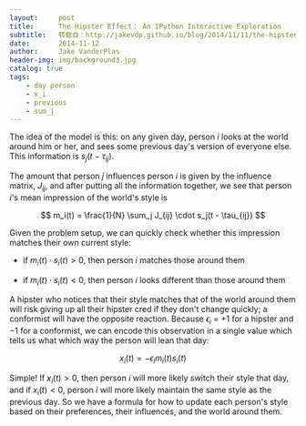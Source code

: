```yaml
---
layout:     post
title:      The Hipster Effect： An IPython Interactive Exploration
subtitle:   转载自：http://jakevdp.github.io/blog/2014/11/11/the-hipster-effect-interactive/
date:       2014-11-12
author:     Jake VanderPlas
header-img: img/background3.jpg
catalog: true
tags:
    - day person
    - x_i
    - previous
    - sum_j
---
```


The idea of the model is this: on any given day, person $i$ looks at the world around him or her, and sees some previous day's version of everyone else. This information is $s_j(t - \tau_{ij})$.

The amount that person $j$ influences person $i$ is given by the influence matrix, $J_{ij}$, and after putting all the information together, we see that person $i$'s mean impression of the world's style is

$$
m_i(t) = \frac{1}{N} \sum_j J_{ij} \cdot s_j(t - \tau_{ij})
$$

Given the problem setup, we can quickly check whether this impression matches their own current style:

- if $m_i(t) \cdot s_i(t) > 0$, then person $i$ matches those around them

- if $m_i(t) \cdot s_i(t) < 0$, then person $i$ looks different than those around them


A hipster who notices that their style matches that of the world around them will risk giving up all their hipster cred if they don't change quickly; a conformist will have the opposite reaction. Because $\epsilon_i$ = $+1$ for a hipster and $-1$ for a conformist, we can encode this observation in a single value which tells us what which way the person will lean that day:

$$
x_i(t) = -\epsilon_i m_i(t) s_i(t)
$$

Simple! If $x_i(t) > 0$, then person $i$ will more likely switch their style that day, and if $x_i(t) < 0$, person $i$ will more likely maintain the same style as the previous day. So we have a formula for how to update each person's style based on their preferences, their influences, and the world around them.
